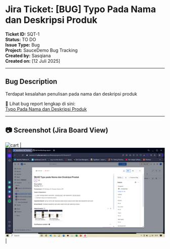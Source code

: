 # Jira Ticket: [BUG] Typo Pada Nama dan Deskripsi Produk

**Ticket ID:** SQT-1  
**Status:** TO DO  
**Issue Type:** Bug  
**Project:** SauceDemo Bug Tracking  
**Created by:** Sasqiana  
**Created on:** [12 Juli 2025]

---

## Bug Description

Terdapat kesalahan penulisan pada nama dan deskripsi produk

📎 Lihat bug report lengkap di sini:  
[Typo Pada Nama dan Deskripsi Produk](../../bug-reports/ui/typo-at-products-page.md)

---

## 📷 Screenshot (Jira Board View)
![cart](../../documentations/BG-FC-003-cart.png)
|![Jira SQT-1](../documentations/Jira-Bug-UI.png)|
